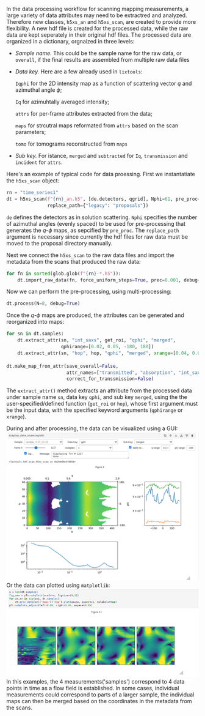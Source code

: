 In the data processing workflow for scanning mapping measurements, a large variety of data attributes may need to be extractred and analyzed. Therefore new classes, `h5xs_an` and `h5xs_scan`, are created to provide more flexibility. A new hdf file is created for the processed data, while the raw data are kept seperately in their original hdf files. The processed data are organized in a dictionary, orgnaized in three levels:

* *Sample name.* 
  This could be the sample name for the raw data, or `overall`, if the final results are assembled from multiple raw data files 
  
* *Data key.*
  Here are a few already used in `lixtools`: 

    `Iqphi` for the 2D intensity map as a function of scattering vector $q$ and azimuthal angle $\phi$; 
    
    `Iq` for azimuhtally averaged intensity; 
    
    `attrs` for per-frame attributes extracted from the data; 
    
    `maps` for strcutral maps reformated from `attrs` based on the scan parameters; 
    
    `tomo` for tomograms reconstructed from `maps`
  
* *Sub key.* 
  For istance, `merged` and `subtracted` for `Iq`, `transmission` and `incident` for `attrs`.

Here's an example of typical code for data proessing. First we instantatiate the `h5xs_scan` object: 

```python
rn = "time_series1"
dt = h5xs_scan(f"{rn}_an.h5", [de.detectors, qgrid], Nphi=61, pre_proc="2D", 
               replace_path={"legacy": "proposals"})
```

`de` defines the detectors as in solution scattering. `Nphi` specifies the number of azimuthal
angles (evenly spaced) to be used for pre-processing that generates the $q$-$\phi$ maps, as sepcified by `pre_proc`. The `replace_path` argument
is necessary since currently the hdf files for raw data must be moved to the proposal directory manually.


Next we connect the `h5xs_scan` to the raw data files and import the metadata from the scans that produced the raw data:
```python
for fn in sorted(glob.glob(f"{rn}-*.h5")):
    dt.import_raw_data(fn, force_uniform_steps=True, prec=0.001, debug=True)
```

Now we can perform the pre-processing, using multi-processing:
```python
dt.process(N=8, debug=True)
```

Once the $q$-$\phi$ maps are produced, the attributes can be generated and reorganized into maps:
```python
for sn in dt.samples:
    dt.extract_attr(sn, "int_saxs", get_roi, "qphi", "merged", 
                    qphirange=[0.02, 0.05, -180, 180])
    dt.extract_attr(sn, "hop", hop, "qphi", "merged", xrange=[0.04, 0.06])
    
dt.make_map_from_attr(save_overall=False, 
                      attr_names=["transmitted", "absorption", "int_saxs", "hop"], 
                      correct_for_transsmission=False)
```
The `extract_attr()` method extracts an attribute from the processed data under sample name `sn`, data key `qphi`, 
and sub key `merged`, using the the user-specified/defined function (`get_roi` or `hop`), whose first argument must
be the input data, with the specified keyword arguments (`qphirange` or `xrange`). 

During and after processing, the data can be visualized using a GUI:
![scanning data visualization GUI](fig/display_data_scanning.png)
Or the data can plotted using `matplotlib`:
![map plot](fig/plot_scan_maps.png)
In this examples, the 4 measurements('samples') correspond to 4 data points in time as a flow field is established. In some cases, 
individual measurements could correspond to parts of a larger sample, the individual maps can then be merged based on the 
coordinates in the metadata from the scans.

